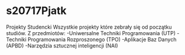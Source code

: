 # s20717Pjatk
Projekty Studencki
Wszystkie projekty które zebrały się od początku studiów. Z przedmiotów:
-Uniwersalne Techniki Programowania (UTP)
-Techniki Programowania Rozproszonego (TPO) 
-Aplikacje Baz Danych (APBD)
-Narzędzia sztucznej inteligencji (NAI)
